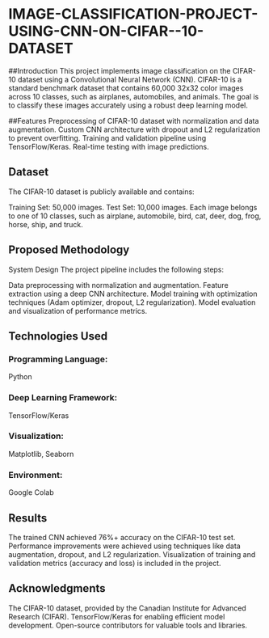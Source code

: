 # IMAGE-CLASSIFICATION-PROJECT-USING-CNN-ON-CIFAR--10-DATASET
##Introduction
This project implements image classification on the CIFAR-10 dataset using a Convolutional Neural Network (CNN). CIFAR-10 is a standard benchmark dataset that contains 60,000 32x32 color images across 10 classes, such as airplanes, automobiles, and animals. The goal is to classify these images accurately using a robust deep learning model.

##Features
Preprocessing of CIFAR-10 dataset with normalization and data augmentation.
Custom CNN architecture with dropout and L2 regularization to prevent overfitting.
Training and validation pipeline using TensorFlow/Keras.
Real-time testing with image predictions.

## Dataset
The CIFAR-10 dataset is publicly available and contains:

Training Set: 50,000 images.
Test Set: 10,000 images.
Each image belongs to one of 10 classes, such as airplane, automobile, bird, cat, deer, dog, frog, horse, ship, and truck.

## Proposed Methodology
System Design
The project pipeline includes the following steps:

Data preprocessing with normalization and augmentation.
Feature extraction using a deep CNN architecture.
Model training with optimization techniques (Adam optimizer, dropout, L2 regularization).
Model evaluation and visualization of performance metrics.

## Technologies Used
### Programming Language: 
Python
### Deep Learning Framework: 
TensorFlow/Keras
### Visualization: 
Matplotlib, Seaborn
### Environment: 
Google Colab

## Results
The trained CNN achieved 76%+ accuracy on the CIFAR-10 test set.
Performance improvements were achieved using techniques like data augmentation, dropout, and L2 regularization.
Visualization of training and validation metrics (accuracy and loss) is included in the project.

## Acknowledgments
The CIFAR-10 dataset, provided by the Canadian Institute for Advanced Research (CIFAR).
TensorFlow/Keras for enabling efficient model development.
Open-source contributors for valuable tools and libraries.
